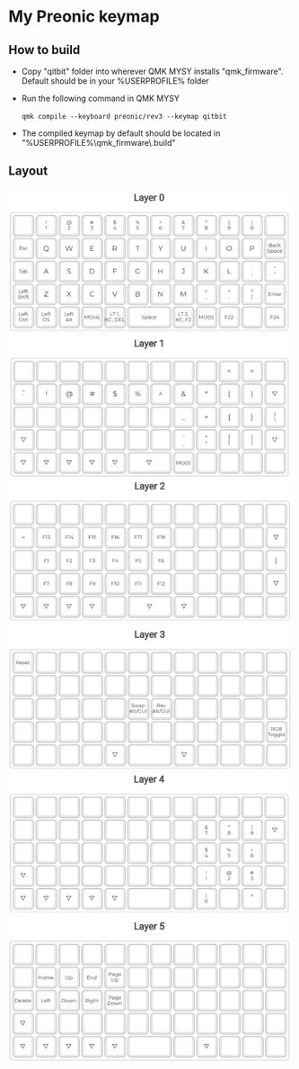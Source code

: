 # My Preonic keymap

## How to build
- Copy "qitbit" folder into wherever QMK MYSY installs "qmk_firmware". Default should be in your %USERPROFILE% folder
- Run the following command in QMK MYSY

    `qmk compile --keyboard preonic/rev3 --keymap qitbit`

- The compiled keymap by default should be located in "%USERPROFILE%\qmk_firmware\\.build"

## Layout
![layer 0](../res/layer_0.png)
![layer 1](../res/layer_1.png)
![layer 2](../res/layer_2.png)
![layer 3](../res/layer_3.png)
![layer 4](../res/layer_4.png)
![layer 5](../res/layer_5.png)
